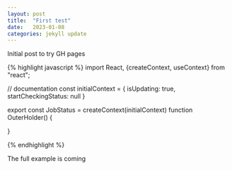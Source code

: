 ```yaml
---
layout: post
title:  "First test"
date:   2023-01-08
categories: jekyll update
---
```


Initial post to try GH pages

{% highlight javascript %}
import React, {createContext, useContext} from "react";

// documentation
const initialContext = {
   isUpdating: true,
   startCheckingStatus: null
}

export const JobStatus = createContext(initialContext)
function OuterHolder() {

}

{% endhighlight %}

The full example is coming
